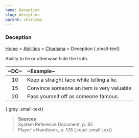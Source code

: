 ```yaml
---
name: Deception
slug: deception
parent: charisma
---
```

### Deception
[Home](dm-operations-center) > [Abilities](abilities) > [Charisma](charisma) > Deception {.small-text}

Ability to lie or otherwise hide the truth.

| ~DC~ | ~Example~ |
|:----:|:----------|
|  10  | Keep a straight face while telling a lie.  |
|  15  | Convince someone an item is very valuable |
|  20  | Pass yourself off as someone famous. |
{.gray .small-text}

> **Sources** <br/>
> System Reference Document, p. 82<br/>
> Player's Handbook, p. 178
{.read .small-text}

